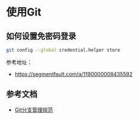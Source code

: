 # 使用Git

## 如何设置免密码登录

```bash
git config --global credential.helper store
```

参考地址：

* https://segmentfault.com/a/1190000008435592

## 参考文档

* [Git分支管理规范](https://www.git-tower.com/learn/git/ebook/cn/command-line/advanced-topics/git-flow)

